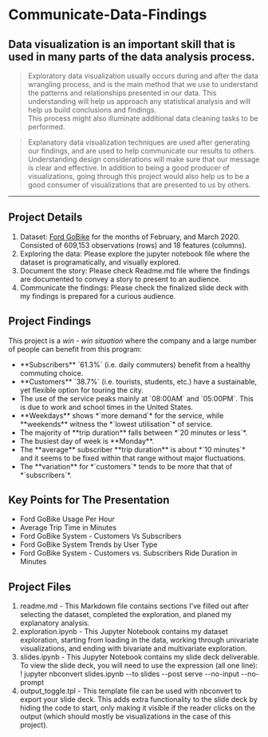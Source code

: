 # Communicate-Data-Findings

## Data visualization is an important skill that is used in many parts of the data analysis process.

>Exploratory data visualization usually occurs during and after the data wrangling process, and is the main method that we use to understand the patterns and relationships presented in our data. This understanding will help us approach any statistical analysis and will help us build conclusions and findings.
<br>This process might also illuminate additional data cleaning tasks to be performed.

>Explanatory data visualization techniques are used after generating our findings, and are used to help communicate our results to others. Understanding design considerations will make sure that our message is clear and effective. In addition to being a good producer of visualizations, going through this project would also help us to be a good consumer of visualizations that are presented to us by others.
****

## Project Details
<ol>
  <li>Dataset: <a href="https://s3.amazonaws.com/baywheels-data/index.html" target="_blank">Ford GoBike</a> for the months of February, and March 2020. Consisted of 609,153 observations (rows) and 18 features (columns).
  <li>Exploring the data: Please explore the jupyter notebook file where the dataset is programatically, and visually explored.
  <li>Document the story: Please check Readme.md file where the findings are documented to convey a story to present to an audience.
  <li>Communicate the findings: Please check the finalized slide deck with my findings is prepared for a curious audience.
</ol>

## Project Findings
This project is a *win - win situation* where the company and a large number of people can benefit from this program:
<ul>
  <li>**Subscribers** `61.3%` (i.e. daily commuters) benefit from a healthy commuting choice.
  <li>**Customers** `38.7%` (i.e. tourists, students, etc.) have a sustainable, yet flexible option for touring the city.
  <li>The use of the service peaks mainly at `08:00AM` and `05:00PM`. This is due to work and school times in the United States.
  <li>**Weekdays** shows *`more demand`* for the service, while **weekends** witness the *`lowest utilisation`* of service.
  <li>The majority of **trip duration** falls between *`20 minutes or less`*.
  <li>The busiest day of week is **Monday**.
  <li>The **average** subscriber **trip duration** is about *`10 minutes`* and it seems to be fixed within that range without major fluctuations.
  <li>The **variation** for *`customers`* tends to be more that that of *`subscribers`*.
</ul>

## Key Points for The Presentation
<ul>
  <li>Ford GoBike Usage Per Hour
  <li>Average Trip Time in Minutes
  <li>Ford GoBike System - Customers Vs Subscribers
  <li>Ford GoBike System Trends by User Type
  <li>Ford GoBike System - Customers vs. Subscribers Ride Duration in Minutes 
</ul>

## Project Files
<ol>
  <li>readme.md - This Markdown file contains sections I've filled out after selecting the dataset, completed the exploration, and planed my explanatory analysis.
  <li>exploration.ipynb - This Jupyter Notebook contains my dataset exploration, starting from loading in the data, working through univariate visualizations, and ending with bivariate and multivariate exploration.
  <li>slides.ipynb - This Jupyter Notebook contains my slide deck deliverable.
<br>To view the slide deck, you will need to use the expression (all one line):
<br>! jupyter nbconvert slides.ipynb --to slides --post serve  --no-input --no-prompt<br>
  
  <li>output_toggle.tpl - This template file can be used with nbconvert to export your slide deck. This adds extra functionality to the slide deck by hiding the code to start, only making it visible if the reader clicks on the output (which should mostly be visualizations in the case of this project).
</ol>
